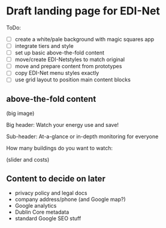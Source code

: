 # Draft landing page for EDI-Net

ToDo:

- [ ] create a white/pale background with magic squares app
- [ ] integrate tiers and style
- [ ] set up basic above-the-fold content
- [ ] move/create EDI-Netstyles to match original
- [ ] move and prepare content from prototypes
- [ ] copy EDI-Net menu styles exactly
- [ ] use grid layout to position main content blocks

## above-the-fold content

(big image)

Big header:
Watch your energy use and save!

Sub-header:
At-a-glance or in-depth monitoring for everyone

How many buildings do you want to watch:

(slider and costs)

## Content to decide on later

- privacy policy and legal docs
- company address/phone (and Google map?)
- Google analytics
- Dublin Core metadata
- standard Google SEO stuff
